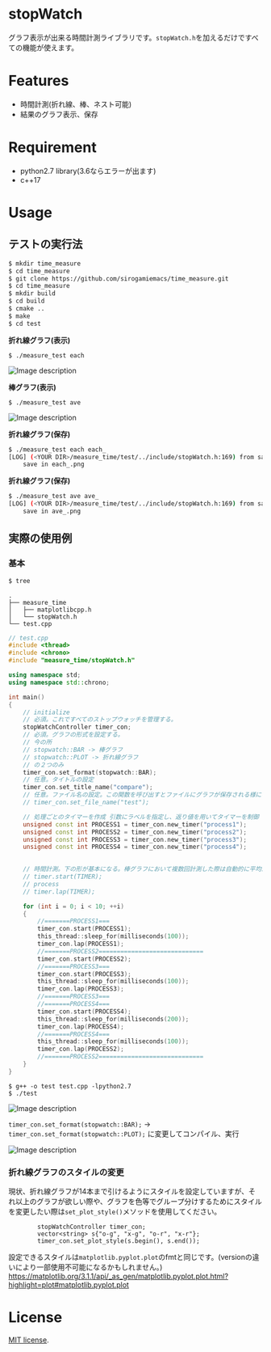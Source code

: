 # stopWatch

 
グラフ表示が出来る時間計測ライブラリです。`stopWatch.h`を加えるだけですべての機能が使えます。
 
# Features
 
* 時間計測(折れ線、棒、ネスト可能)
* 結果のグラフ表示、保存
 
# Requirement
 
* python2.7 library(3.6ならエラーが出ます)
* c++17
# Usage

## テストの実行法
 
```bash
$ mkdir time_measure
$ cd time_measure
$ git clone https://github.com/sirogamiemacs/time_measure.git
$ cd time_measure
$ mkdir build
$ cd build
$ cmake ..
$ make 
$ cd test
```
**折れ線グラフ(表示)**
```
$ ./measure_test each
```
![Image description](https://github.com/sirogamiemacs/time_measure/blob/master/img/plot_test.png)

**棒グラフ(表示)**
```
$ ./measure_test ave
```
![Image description](https://github.com/sirogamiemacs/time_measure/blob/master/img/bar_test.png)

**折れ線グラフ(保存)**
```bash
$ ./measure_test each each_
[LOG] (<YOUR DIR>/measure_time/test/../include/stopWatch.h:169) from save_file()
    save in each_.png
```

**折れ線グラフ(保存)**
```bash
$ ./measure_test ave ave_
[LOG] (<YOUR DIR>/measure_time/test/../include/stopWatch.h:169) from save_file()
    save in ave_.png
```

## 実際の使用例
### 基本
```bash
$ tree
```
```
.
├── measure_time
│   ├── matplotlibcpp.h
│   └── stopWatch.h
└── test.cpp
```

```test.cpp
// test.cpp
#include <thread>
#include <chrono>
#include "measure_time/stopWatch.h"

using namespace std;
using namespace std::chrono;

int main()
{
    // initialize    
    // 必須。これですべてのストップウォッチを管理する。
    stopWatchController timer_con; 
    // 必須。グラフの形式を設定する。
    // 今の所
    // stopwatch::BAR -> 棒グラフ
    // stopwatch::PLOT -> 折れ線グラフ
    // の２つのみ
    timer_con.set_format(stopwatch::BAR);
    // 任意。タイトルの設定
    timer_con.set_title_name("compare"); 
    // 任意。ファイル名の設定。この関数を呼び出すとファイルにグラフが保存される様になる。(表示はされなくなる)
    // timer_con.set_file_name("test");

    // 処理ごとのタイマーを作成 引数にラベルを指定し、返り値を用いてタイマーを制御
    unsigned const int PROCESS1 = timer_con.new_timer("process1");
    unsigned const int PROCESS2 = timer_con.new_timer("process2");
    unsigned const int PROCESS3 = timer_con.new_timer("process3");
    unsigned const int PROCESS4 = timer_con.new_timer("process4");

    
    // 時間計測。下の形が基本になる。棒グラフにおいて複数回計測した際は自動的に平均が計算される。
    // timer.start(TIMER);
    // process
    // timer.lap(TIMER);

    for (int i = 0; i < 10; ++i)
    {
        //=======PROCESS1===
        timer_con.start(PROCESS1);
        this_thread::sleep_for(milliseconds(100));
        timer_con.lap(PROCESS1);
        //=======PROCESS2=============================
        timer_con.start(PROCESS2);
        //=======PROCESS3===
        timer_con.start(PROCESS3);
        this_thread::sleep_for(milliseconds(100));
        timer_con.lap(PROCESS3);
        //=======PROCESS3===
        //=======PROCESS4===
        timer_con.start(PROCESS4);
        this_thread::sleep_for(milliseconds(200));
        timer_con.lap(PROCESS4);
        //=======PROCESS4===
        this_thread::sleep_for(milliseconds(100));
        timer_con.lap(PROCESS2);
        //=======PROCESS2=============================
    }
}
```
```
$ g++ -o test test.cpp -lpython2.7
$ ./test
```
![Image description](https://github.com/sirogamiemacs/time_measure/blob/master/img/Figure_1.png?raw=true
)

`timer_con.set_format(stopwatch::BAR);` -> `timer_con.set_format(stopwatch::PLOT);`
に変更してコンパイル、実行


![Image description](https://github.com/sirogamiemacs/time_measure/blob/master/img/test_bar2.png?raw=true
)

### 折れ線グラフのスタイルの変更
現状、折れ線グラフが14本まで引けるようにスタイルを設定していますが、それ以上のグラフが欲しい際や、グラフを色等でグループ分けするためにスタイルを変更したい際は`set_plot_style()`メソッドを使用してください。
```
        stopWatchController timer_con;
        vector<string> s{"o-g", "x-g", "o-r", "x-r"};
        timer_con.set_plot_style(s.begin(), s.end());
```
設定できるスタイルは`matplotlib.pyplot.plot`のfmtと同じです。(versionの違いにより一部使用不可能になるかもしれません。)
https://matplotlib.org/3.1.1/api/_as_gen/matplotlib.pyplot.plot.html?highlight=plot#matplotlib.pyplot.plot
# License
[MIT license](https://en.wikipedia.org/wiki/MIT_License).
 
